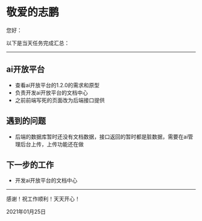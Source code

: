 # 敬爱的志鹏

您好：

以下是当天任务完成汇总：

---

## ai开放平台

- 查看ai开放平台的1.2.0的需求和原型
- 负责开发ai开放平台的文档中心
- 之前前端写死的页面改为后端接口提供

## 遇到的问题

- 后端的数据库暂时还没有文档数据，接口返回的暂时都是脏数据，需要在ai管理后台上传，上传功能还在做

## 下一步的工作

- 开发ai开放平台的文档中心

---
感谢！祝工作顺利！天天开心！

2021年01月25日
